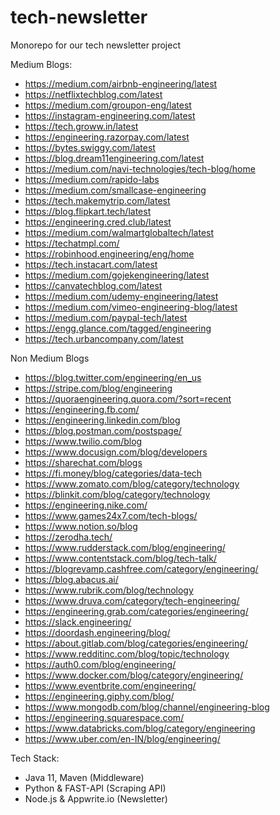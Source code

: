 # tech-newsletter

Monorepo for our tech newsletter project

Medium Blogs:

- https://medium.com/airbnb-engineering/latest
- https://netflixtechblog.com/latest
- https://medium.com/groupon-eng/latest
- https://instagram-engineering.com/latest
- https://tech.groww.in/latest
- https://engineering.razorpay.com/latest
- https://bytes.swiggy.com/latest
- https://blog.dream11engineering.com/latest
- https://medium.com/navi-technologies/tech-blog/home
- https://medium.com/rapido-labs
- https://medium.com/smallcase-engineering
- https://tech.makemytrip.com/latest
- https://blog.flipkart.tech/latest
- https://engineering.cred.club/latest
- https://medium.com/walmartglobaltech/latest
- https://techatmpl.com/
- https://robinhood.engineering/eng/home
- https://tech.instacart.com/latest
- https://medium.com/gojekengineering/latest
- https://canvatechblog.com/latest
- https://medium.com/udemy-engineering/latest
- https://medium.com/vimeo-engineering-blog/latest
- https://medium.com/paypal-tech/latest
- https://engg.glance.com/tagged/engineering
- https://tech.urbancompany.com/latest

Non Medium Blogs

- https://blog.twitter.com/engineering/en_us
- https://stripe.com/blog/engineering
- https://quoraengineering.quora.com/?sort=recent
- https://engineering.fb.com/
- https://engineering.linkedin.com/blog
- https://blog.postman.com/postspage/
- https://www.twilio.com/blog
- https://www.docusign.com/blog/developers
- https://sharechat.com/blogs
- https://fi.money/blog/categories/data-tech
- https://www.zomato.com/blog/category/technology
- https://blinkit.com/blog/category/technology
- https://engineering.nike.com/
- https://www.games24x7.com/tech-blogs/
- https://www.notion.so/blog
- https://zerodha.tech/
- https://www.rudderstack.com/blog/engineering/
- https://www.contentstack.com/blog/tech-talk/
- https://blogrevamp.cashfree.com/category/engineering/
- https://blog.abacus.ai/
- https://www.rubrik.com/blog/technology
- https://www.druva.com/category/tech-engineering/
- https://engineering.grab.com/categories/engineering/
- https://slack.engineering/
- https://doordash.engineering/blog/
- https://about.gitlab.com/blog/categories/engineering/
- https://www.redditinc.com/blog/topic/technology
- https://auth0.com/blog/engineering/
- https://www.docker.com/blog/category/engineering/
- https://www.eventbrite.com/engineering/
- https://engineering.giphy.com/blog/
- https://www.mongodb.com/blog/channel/engineering-blog
- https://engineering.squarespace.com/
- https://www.databricks.com/blog/category/engineering
- https://www.uber.com/en-IN/blog/engineering/

Tech Stack:
- Java 11, Maven (Middleware)
- Python & FAST-API (Scraping API)
- Node.js & Appwrite.io (Newsletter)
